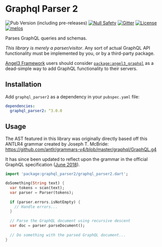 # Graphql Parser 2

![Pub Version (including pre-releases)](https://img.shields.io/pub/v/graphql_parser2?include_prereleases)
[![Null Safety](https://img.shields.io/badge/null-safety-brightgreen)](https://dart.dev/null-safety)
[![Gitter](https://img.shields.io/gitter/room/nwjs/nw.js.svg)](https://gitter.im/angel_dart/discussion)
[![License](https://img.shields.io/github/license/dukefirehawk/graphql_dart)](https://github.com/dukefirehawk/graphql_dart/blob/master/graphql_parser/LICENSE)
[![melos](https://img.shields.io/badge/maintained%20with-melos-f700ff.svg?style=flat-square)](https://github.com/invertase/melos)

Parses GraphQL queries and schemas.

*This library is merely a parser/visitor*. Any sort of actual GraphQL API functionality must be implemented by you,
or by a third-party package.

[Angel3 Framework](https://pub.dev/packages/angel3_framework) users should consider
[`package:angel3_graphql`](https://pub.dev/packages/angel3_graphql)
as a dead-simple way to add GraphQL functionality to their servers.

## Installation

Add `graphql_parser2` as a dependency in your `pubspec.yaml` file:

```yaml
dependencies:
  graphql_parser2: ^3.0.0
```

## Usage

The AST featured in this library was originally directly based off this ANTLR4 grammar created by Joseph T. McBride:
<https://github.com/antlr/grammars-v4/blob/master/graphql/GraphQL.g4>

It has since been updated to reflect upon the grammar in the official GraphQL
specification ([June 2018](https://facebook.github.io/graphql/June2018/)).

```dart
import 'package:graphql_parser2/graphql_parser2.dart';

doSomething(String text) {
  var tokens = scan(text);
  var parser = Parser(tokens);
  
  if (parser.errors.isNotEmpty) {
    // Handle errors...
  }
  
  // Parse the GraphQL document using recursive descent
  var doc = parser.parseDocument();
  
  // Do something with the parsed GraphQL document...
}
```
